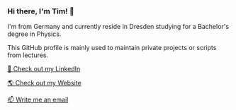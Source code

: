 ### Hi there, I'm Tim! 👋

I'm from Germany and currently reside in Dresden studying for a Bachelor's degree in Physics.

This GitHub profile is mainly used to maintain private projects or scripts from lectures.

[🚀 Check out my LinkedIn](https://de.linkedin.com/in/tim-pokart "Tim's LinkedIn")

[🌎 Check out my Website](https://timpokart.de "Tim's Homepage")

[📫 Write me an email](mailto:tipfom@hotmail.de?subject=GitHub%20Contact)
